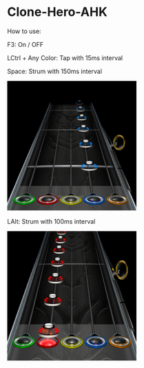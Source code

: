 # Clone-Hero-AHK
How to use:

F3: On / OFF

LCtrl + Any Color: Tap with 15ms interval

Space: Strum with 150ms interval

<img src="Images/alt.PNG" width=300 height=300>

LAlt: Strum with 100ms interval

<img src="Images/space.PNG" width=300 height=300>
